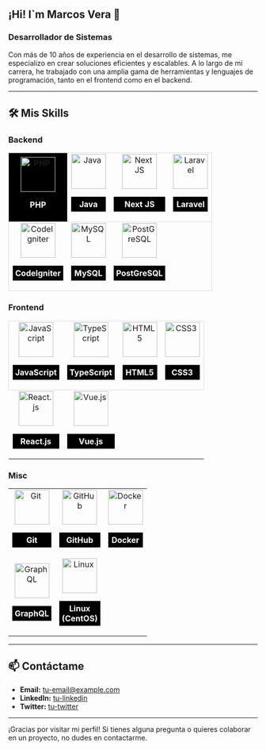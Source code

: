 ## <h2>¡Hi! I`m Marcos Vera 👋 </h2>

### Desarrollador de Sistemas

Con más de 10 años de experiencia en el desarrollo de sistemas, me especializo en crear soluciones eficientes y escalables. A lo largo de mi carrera, he trabajado con una amplia gama de herramientas y lenguajes de programación, tanto en el frontend como en el backend.

---

## 🛠️ Mis Skills

### Backend
<table style="width: 100%; table-layout: auto;">
  <tr style="padding: 10px; border: 1px solid #ddd; width: 100%;">
    <td style="text-align: center; width: 70px; padding: 5px;background-color: black; color: white; font-weight: bold;">
      <a href="https://www.php.net/manual/es/"><img src="https://cdn.jsdelivr.net/gh/devicons/devicon/icons/php/php-original.svg" height="70" alt="PHP" /></a>
      <p style="">PHP</p>
    </td>
    <td style="text-align: center; width: 70px;">
      <a href="https://docs.oracle.com/javase/8/docs/technotes/guides/language/index.html"><img src="https://cdn.jsdelivr.net/gh/devicons/devicon/icons/java/java-original.svg" height="70" alt="Java" /></a>
      <p style="background-color: black; color: white; font-weight: bold; padding: 5px;">Java</p>
    </td>
    <td style="text-align: center; width: 70px;">
      <img src="https://cdn.jsdelivr.net/gh/devicons/devicon@latest/icons/nextjs/nextjs-original.svg" height="70" alt="Next JS" /></a>
      <p style="background-color: black; color: white; font-weight: bold; padding: 5px;">Next JS</p>
    </td>
    <td style="text-align: center; width: 70px;">
      <a href="https://laravel.com/docs/8.x"><img src="https://cdn.jsdelivr.net/gh/devicons/devicon@latest/icons/laravel/laravel-original.svg" height="70" alt="Laravel" /></a>
      <p style="background-color: black; color: white; font-weight: bold; padding: 5px;">Laravel</p>
    </td>
  </tr>
  <tr style="padding: 10px; border: 1px solid #ddd; width: 100%;">
    <td style="text-align: center; width: 70px;">
      <a href="https://codeigniter.com/user_guide/index.html"><img src="https://cdn.jsdelivr.net/gh/devicons/devicon/icons/codeigniter/codeigniter-plain.svg" height="70" alt="CodeIgniter" /></a>
      <p style="background-color: black; color: white; font-weight: bold; padding: 5px;">CodeIgniter</p>
    </td>
    <td style="text-align: center; width: 70px;">
      <a href="https://dev.mysql.com/doc/"><img src="https://cdn.jsdelivr.net/gh/devicons/devicon/icons/mysql/mysql-original.svg" height="70" alt="MySQL" /></a>
      <p style="background-color: black; color: white; font-weight: bold; padding: 5px;">MySQL</p>
    </td>
    <td style="text-align: center; width: 70px;">
      <a href="https://developer.mozilla.org/es/docs/Glossary/REST">
        <img src="https://cdn.jsdelivr.net/gh/devicons/devicon@latest/icons/postgresql/postgresql-original.svg" height="70" alt="PostGreSQL"  />
      </a>
      <p style="background-color: black; color: white; font-weight: bold; padding: 5px;">PostGreSQL</p>
    </td>
  </tr>
</table>

### Frontend
<table style="width: 100%; table-layout: auto;">
  <tr style="padding: 10px; border: 1px solid #ddd; width: 100%;">
    <td style="text-align: center; width: 70px;">
      <a href="https://developer.mozilla.org/es/docs/Web/JavaScript"><img src="https://cdn.jsdelivr.net/gh/devicons/devicon/icons/javascript/javascript-original.svg" height="70" alt="JavaScript" /></a>
      <p style="background-color: black; color: white; font-weight: bold; padding: 5px;">JavaScript</p>
    </td>
    <td style="text-align: center; width: 70px;">
      <a href="https://www.typescriptlang.org/docs/"><img src="https://cdn.jsdelivr.net/gh/devicons/devicon/icons/typescript/typescript-original.svg" height="70" alt="TypeScript" /></a>
      <p style="background-color: black; color: white; font-weight: bold; padding: 5px;">TypeScript</p>
    </td>
    <td style="text-align: center; width: 70px;">
      <a href="https://developer.mozilla.org/es/docs/Web/Guide/HTML/HTML5"><img src="https://cdn.jsdelivr.net/gh/devicons/devicon/icons/html5/html5-original.svg" height="70" alt="HTML5" /></a>
      <p style="background-color: black; color: white; font-weight: bold; padding: 5px;">HTML5</p>
    </td>
    <td style="text-align: center; width: 70px;">
      <a href="https://developer.mozilla.org/es/docs/Web/CSS"><img src="https://cdn.jsdelivr.net/gh/devicons/devicon/icons/css3/css3-original.svg" height="70" alt="CSS3" /></a>
      <p style="background-color: black; color: white; font-weight: bold; padding: 5px;">CSS3</p>
    </td>
  </tr>
  <tr>
    <td style="text-align: center; width: 70px;">
      <a href="https://es.reactjs.org/docs/getting-started.html"><img src="https://cdn.jsdelivr.net/gh/devicons/devicon/icons/react/react-original.svg" height="70" alt="React.js" /></a>
      <p style="background-color: black; color: white; font-weight: bold; padding: 5px;">React.js</p>
    </td>
    <td style="text-align: center; width: 70px;">
      <a href="https://es.vuejs.org/v2/guide/"><img src="https://cdn.jsdelivr.net/gh/devicons/devicon/icons/vuejs/vuejs-original.svg" height="70" alt="Vue.js" /></a>
      <p style="background-color: black; color: white; font-weight: bold; padding: 5px;">Vue.js</p>
    </td>
  </tr>
</table>

### Misc
<table style="width: 100%; table-layout: auto;">
  <tr>
    <td style="text-align: center; width: 70px;">
      <a href="https://git-scm.com/doc"><img src="https://cdn.jsdelivr.net/gh/devicons/devicon/icons/git/git-original.svg" height="70" alt="Git" /></a>
      <p style="background-color: black; color: white; font-weight: bold; padding: 5px;">Git</p>
    </td>
    <td style="text-align: center; width: 70px;">
      <a href="https://docs.github.com/es"><img src="https://cdn.jsdelivr.net/gh/devicons/devicon/icons/github/github-original.svg" height="70" alt="GitHub" /></a>
      <p style="background-color: black; color: white; font-weight: bold; padding: 5px;">GitHub</p>
    </td>
    <td style="text-align: center; width: 70px;">
      <a href="https://docs.docker.com/"><img src="https://cdn.jsdelivr.net/gh/devicons/devicon/icons/docker/docker-original.svg" height="70" alt="Docker" /></a>
      <p style="background-color: black; color: white; font-weight: bold; padding: 5px;">Docker</p>
    </td>
  </tr>
  <tr>
    <td style="text-align: center; width: 70px;">
      <a href="https://graphql.org/learn/"><img src="https://cdn.jsdelivr.net/gh/devicons/devicon/icons/graphql/graphql-plain.svg" height="70" alt="GraphQL" /></a>
      <p style="background-color: black; color: white; font-weight: bold; padding: 5px;">GraphQL</p>
    </td>
    <td style="text-align: center; width: 70px;">
      <a href="https://www.centos.org/docs/"><img src="https://cdn.jsdelivr.net/gh/devicons/devicon/icons/linux/linux-original.svg" height="70" alt="Linux" /></a>
      <p style="background-color: black; color: white; font-weight: bold; padding: 5px;">Linux (CentOS)</p>
    </td>
  </tr>
</table>

---

## 📫 Contáctame

- **Email:** [tu-email@example.com](mailto:tu-email@example.com)
- **LinkedIn:** [tu-linkedin](https://www.linkedin.com/in/tu-linkedin/)
- **Twitter:** [tu-twitter](https://twitter.com/tu-twitter)

---

¡Gracias por visitar mi perfil! Si tienes alguna pregunta o quieres colaborar en un proyecto, no dudes en contactarme.
